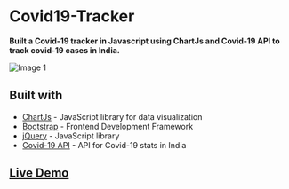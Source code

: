 # Covid19-Tracker
**Built a Covid-19 tracker in Javascript using ChartJs and Covid-19 API to track covid-19 cases in India.**




![Image 1](https://user-images.githubusercontent.com/79187693/118109785-40324200-b3ff-11eb-8793-45134c2f6192.png)

## Built with

- [ChartJs](https://www.chartjs.org/) - JavaScript library for data visualization
- [Bootstrap](https://getbootstrap.com/) - Frontend Development Framework
- [jQuery](https://jquery.com/) - JavaScript library
- [Covid-19 API](https://api.covid19india.org/data.json) - API for Covid-19 stats in India

## [Live Demo]()
